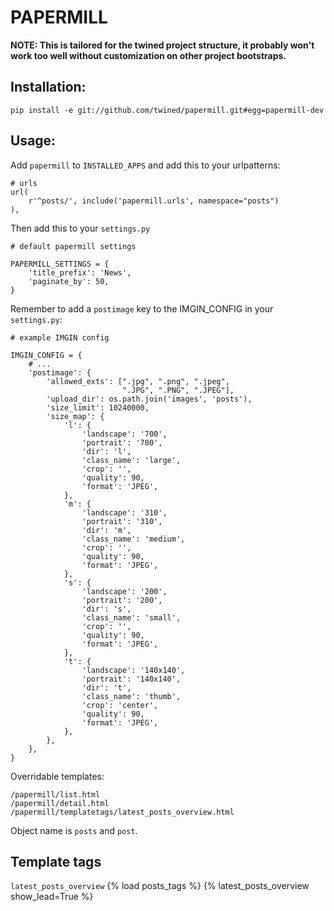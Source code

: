PAPERMILL
=========

**NOTE: This is tailored for the twined project structure,
it probably won't work too well without customization on other
project bootstraps.**

Installation:
-------------

    pip install -e git://github.com/twined/papermill.git#egg=papermill-dev


Usage:
------

Add `papermill` to `INSTALLED_APPS` and add this to your urlpatterns:

    # urls
    url(
        r'^posts/', include('papermill.urls', namespace="posts")
    ),

Then add this to your `settings.py`

    # default papermill settings

    PAPERMILL_SETTINGS = {
        'title_prefix': 'News',
        'paginate_by': 50,
    }

Remember to add a `postimage` key to the IMGIN_CONFIG in your `settings.py`:

    # example IMGIN config

    IMGIN_CONFIG = {
        # ...
        'postimage': {
            'allowed_exts': [".jpg", ".png", ".jpeg",
                             ".JPG", ".PNG", ".JPEG"],
            'upload_dir': os.path.join('images', 'posts'),
            'size_limit': 10240000,
            'size_map': {
                'l': {
                    'landscape': '700',
                    'portrait': '700',
                    'dir': 'l',
                    'class_name': 'large',
                    'crop': '',
                    'quality': 90,
                    'format': 'JPEG',
                },
                'm': {
                    'landscape': '310',
                    'portrait': '310',
                    'dir': 'm',
                    'class_name': 'medium',
                    'crop': '',
                    'quality': 90,
                    'format': 'JPEG',
                },
                's': {
                    'landscape': '200',
                    'portrait': '200',
                    'dir': 's',
                    'class_name': 'small',
                    'crop': '',
                    'quality': 90,
                    'format': 'JPEG',
                },
                't': {
                    'landscape': '140x140',
                    'portrait': '140x140',
                    'dir': 't',
                    'class_name': 'thumb',
                    'crop': 'center',
                    'quality': 90,
                    'format': 'JPEG',
                },
            },
        },
    }

Overridable templates:

    /papermill/list.html
    /papermill/detail.html
    /papermill/templatetags/latest_posts_overview.html

Object name is `posts` and `post`.

Template tags
-------------
`latest_posts_overview`
    {% load posts_tags %}
    {% latest_posts_overview show_lead=True %}
